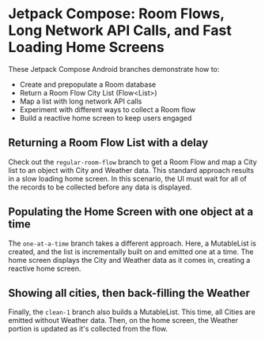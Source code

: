 # Jetpack Compose: Room Flows, Long Network API Calls, and Fast Loading Home Screens

These Jetpack Compose Android branches demonstrate how to:

* Create and prepopulate a Room database
* Return a Room Flow City List (Flow<List<City>>)
* Map a list with long network API calls
* Experiment with different ways to collect a Room flow
* Build a reactive home screen to keep users engaged

## Returning a Room Flow List with a delay

Check out the `regular-room-flow` branch to get a Room Flow and map a City list
to an object with City and Weather data. This standard approach results in a slow
loading home screen. In this scenario, the UI must wait for all of the records to
be collected before any data is displayed.

## Populating the Home Screen with one object at a time

The `one-at-a-time` branch takes a different approach. Here, a MutableList is
created, and the list is incrementally built on and emitted one at a time. The home screen 
displays the City and Weather data as it comes in, creating a reactive home screen.

## Showing all cities, then back-filling the Weather

Finally, the `clean-1` branch also builds a MutableList. This time, all Cities
are emitted without Weather data. Then, on the home screen, the Weather portion
is updated as it's collected from the flow.
